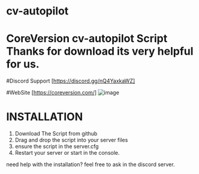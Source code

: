 # cv-autopilot

# CoreVersion cv-autopilot Script Thanks for download its very helpful for us.

#Discord Support [https://discord.gg/nQ4YaxkaWZ]

#WebSite [https://coreversion.com/]
![image](https://cdn.discordapp.com/attachments/1094373945437847652/1102645452949696575/image.png)


# INSTALLATION
1. Download The Script from github
2. Drag and drop the script into your server files
3. ensure the script in the server.cfg
4. Restart your server or start in the console.

need help with the installation? feel free to ask in the discord server.
